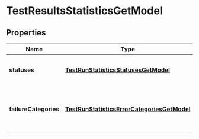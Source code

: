 
# TestResultsStatisticsGetModel

## Properties
| Name | Type | Description | Notes |
| ------------ | ------------- | ------------- | ------------- |
| **statuses** | [**TestRunStatisticsStatusesGetModel**](TestRunStatisticsStatusesGetModel.md) | Test results counts aggregated by outcome |  [readonly] |
| **failureCategories** | [**TestRunStatisticsErrorCategoriesGetModel**](TestRunStatisticsErrorCategoriesGetModel.md) | Test results counts aggregated by result failure categories |  [readonly] |



